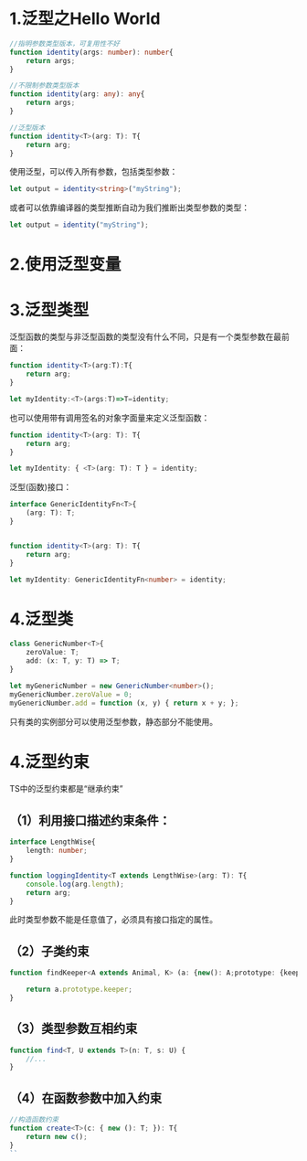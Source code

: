 # 1.泛型之Hello World

```ts
//指明参数类型版本，可复用性不好
function identity(args: number): number{
    return args;
}

//不限制参数类型版本
function identity(arg: any): any{
    return args;
}

//泛型版本
function identity<T>(arg: T): T{
    return arg;
}
```

使用泛型，可以传入所有参数，包括类型参数：

```ts
let output = identity<string>("myString");
```

或者可以依靠编译器的类型推断自动为我们推断出类型参数的类型：

```ts
let output = identity("myString");
```

# 2.使用泛型变量

# 3.泛型类型

泛型函数的类型与非泛型函数的类型没有什么不同，只是有一个类型参数在最前面：

```ts
function identity<T>(arg:T):T{
    return arg;
}

let myIdentity:<T>(args:T)=>T=identity;
```

也可以使用带有调用签名的对象字面量来定义泛型函数：

```ts
function identity<T>(arg: T): T{
    return arg;
}

let myIdentity: { <T>(arg: T): T } = identity;
```

泛型(函数)接口：

```ts
interface GenericIdentityFn<T>{
    (arg: T): T;
}


function identity<T>(arg: T): T{
    return arg;
}

let myIdentity: GenericIdentityFn<number> = identity;
```

# 4.泛型类

```ts
class GenericNumber<T>{
    zeroValue: T;
    add: (x: T, y: T) => T;
}

let myGenericNumber = new GenericNumber<number>();
myGenericNumber.zeroValue = 0;
myGenericNumber.add = function (x, y) { return x + y; };
```

只有类的实例部分可以使用泛型参数，静态部分不能使用。

# 4.泛型约束

TS中的泛型约束都是“继承约束”

## （1）利用接口描述约束条件：

```ts
interface LengthWise{
    length: number;
}

function loggingIdentity<T extends LengthWise>(arg: T): T{
    console.log(arg.length);
    return arg;
}
```

此时类型参数不能是任意值了，必须具有接口指定的属性。

## （2）子类约束

```ts
function findKeeper<A extends Animal, K> (a: {new(): A;prototype: {keeper: K}}): K {

    return a.prototype.keeper;
}
```

## （3）类型参数互相约束

```ts
function find<T, U extends T>(n: T, s: U) {
    //...
}
```

## （4）在函数参数中加入约束

```ts
//构造函数约束
function create<T>(c: { new (): T; }): T{
    return new c();
}
``